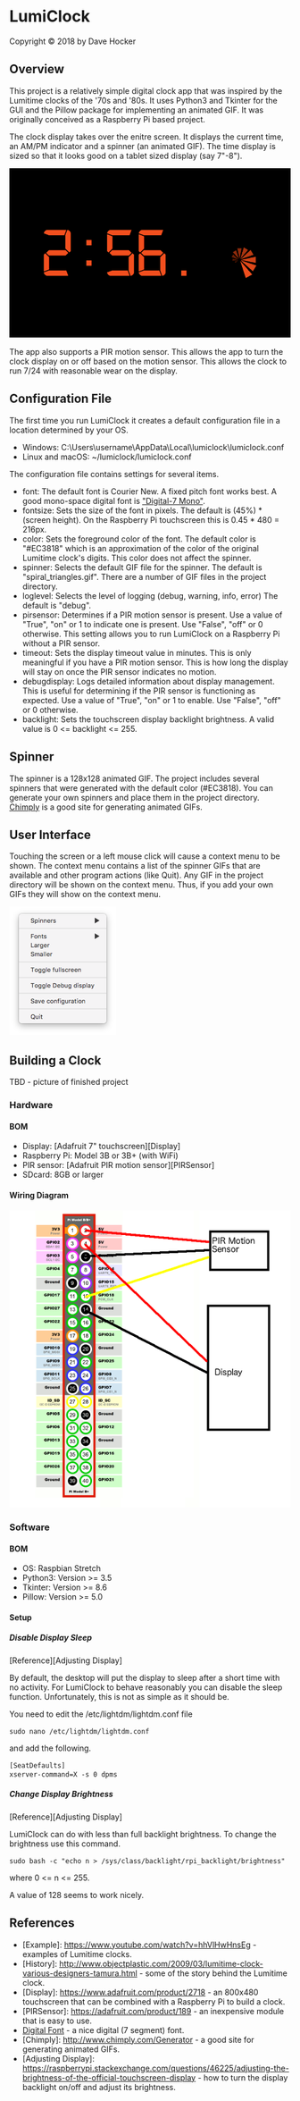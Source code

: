 # LumiClock
Copyright © 2018 by Dave Hocker

## Overview
This project is a relatively simple digital clock app that was inspired
by the Lumitime clocks of the '70s and '80s. It uses Python3 and
Tkinter for
the GUI and the Pillow package for implementing an animated GIF.
It was originally conceived as a Raspberry Pi based project.

The clock display takes over the enitre screen. It displays the current time,
an AM/PM indicator and a spinner (an animated GIF). The time display
is sized so that it looks good on a tablet sized display (say 7"-8").

![Screen Shot](https://github.com/dhocker/lumi-clock/raw/master/screenshot.png "Screen Shot")

The app also supports a PIR motion sensor. This allows the app to turn
the clock display on or off based on the motion sensor. This allows
the clock to run 7/24 with reasonable wear on the display.

## Configuration File
The first time you run LumiClock it creates a default configuration file
in a location determined by your OS.

* Windows: C:\Users\username\AppData\Local\lumiclock\lumiclock.conf
* Linux and macOS: ~/lumiclock/lumiclock.conf

The configuration file contains settings for several items.
* font: The default font is Courier New. A fixed pitch font works best.
A good mono-space digital font is
["Digital-7 Mono"](https://www.dafont.com/digital-7.font).
* fontsize: Sets the size of the font in pixels. The default is
(45%) * (screen height). On the Raspberry Pi touchscreen this is
0.45 * 480 = 216px.
* color: Sets the foreground color of the font. The default color
is "#EC3818" which is an approximation of the color of the original
Lumitime clock's digits. This color does not affect the spinner.
* spinner: Selects the default GIF file for the spinner. The
default is "spiral_triangles.gif". There are a number of GIF files
in the project directory.
* loglevel: Selects the level of logging (debug, warning, info, error)
The default is "debug".
* pirsensor: Determines if a PIR motion sensor is present. Use a
value of "True", "on" or 1 to indicate one is present. Use "False",
"off" or 0 otherwise. This setting allows you to run LumiClock on
a Raspberry Pi without a PIR sensor.
* timeout: Sets the display timeout value in minutes. This is only
meaningful if you have a PIR motion sensor. This is how long the
display will stay on once the PIR sensor indicates no motion.
* debugdisplay: Logs detailed information about display
management. This is useful for determining if the PIR sensor is
functioning as expected. Use a
value of "True", "on" or 1 to enable. Use "False",
"off" or 0 otherwise.
* backlight: Sets the touchscreen display backlight brightness. A valid
value is 0 <= backlight <= 255.

## Spinner
The spinner is a 128x128 animated GIF. The project includes several
spinners that were generated with the default color (#EC3818). You can
generate your own spinners and place them in the project directory.
[Chimply](http://www.chimply.com/Generator) is a good site for
generating animated GIFs.

## User Interface
Touching the screen or a left mouse click will cause a context menu
to be shown. The context menu contains a list of the spinner GIFs
that are available and other program actions (like Quit). Any GIF in
the project directory will be shown on the context menu. Thus, if you
add your own GIFs they will show on the context menu.

![Context Menu](https://github.com/dhocker/lumi-clock/raw/master/contextmenu.png "Context Menu")

## Building a Clock
TBD - picture of finished project
### Hardware
#### BOM
* Display: [Adafruit 7" touchscreen][Display]
* Raspberry Pi: Model 3B or 3B+ (with WiFi)
* PIR sensor: [Adafruit PIR motion sensor][PIRSensor]
* SDcard: 8GB or larger

#### Wiring Diagram

![Wiring Diagram](https://github.com/dhocker/lumi-clock/raw/master/LumiClock%20Wiring%20Diagram.png "Wiring Diagram")

### Software
#### BOM
* OS: Raspbian Stretch
* Python3: Version >= 3.5
* Tkinter: Version >= 8.6
* Pillow: Version >= 5.0

#### Setup

##### Disable Display Sleep
[Reference][Adjusting Display]

By default, the desktop will put the display to sleep after a short
time with no activity. For LumiClock to behave reasonably you can
disable the sleep function. Unfortunately, this is not as simple as
it should be.

You need to edit the /etc/lightdm/lightdm.conf file
```
sudo nano /etc/lightdm/lightdm.conf
```
and add the following.

```
[SeatDefaults]
xserver-command=X -s 0 dpms
```

##### Change Display Brightness
[Reference][Adjusting Display]

LumiClock can do with less than full backlight brightness. To change
the brightness use this command.
```
sudo bash -c "echo n > /sys/class/backlight/rpi_backlight/brightness"
```
where 0 <= n <= 255.

A value of 128 seems to work nicely.

## References
* [Example]: https://www.youtube.com/watch?v=hhVlHwHnsEg - examples of
Lumitime clocks.
* [History]: http://www.objectplastic.com/2009/03/lumitime-clock-various-designers-tamura.html -
some of the story behind the Lumitime clock.
* [Display]: https://www.adafruit.com/product/2718 - an 800x480 touchscreen
that can be combined with a Raspberry Pi to build a clock.
* [PIRSensor]: https://adafruit.com/product/189 - an inexpensive module
that is easy to use.
* [Digital Font](https://www.dafont.com/digital-7.font) - a nice digital (7 segment)
font.
* [Chimply]: http://www.chimply.com/Generator - a good site for generating
animated GIFs.
* [Adjusting Display]: https://raspberrypi.stackexchange.com/questions/46225/adjusting-the-brightness-of-the-official-touchscreen-display -
how to turn the display backlight on/off and adjust its brightness.
